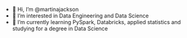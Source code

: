 - 👋 Hi, I’m @martinajackson
- 👀 I’m interested in Data Engineering and Data Science
- 🌱 I’m currently learning PySpark, Databricks, applied statistics and studying for a degree in Data Science

<!---
martinajackson/martinajackson is a ✨ special ✨ repository because its `README.md` (this file) appears on your GitHub profile.
You can click the Preview link to take a look at your changes.
--->
